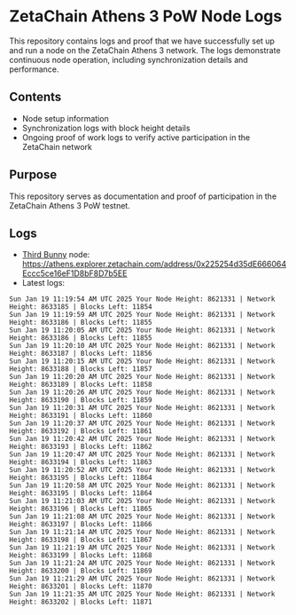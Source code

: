 # ZetaChain Athens 3 PoW Node Logs
This repository contains logs and proof that we have successfully set up and run a node on the ZetaChain Athens 3 network. The logs demonstrate continuous node operation, including synchronization details and performance.

## Contents
- Node setup information
- Synchronization logs with block height details
- Ongoing proof of work logs to verify active participation in the ZetaChain network

## Purpose
This repository serves as documentation and proof of participation in the ZetaChain Athens 3 PoW testnet.

## Logs

- [Third Bunny](https://thirdbunny.xyz/) node: https://athens.explorer.zetachain.com/address/0x225254d35dE666064Eccc5ce16eF1D8bF8D7b5EE
- Latest logs:
```
Sun Jan 19 11:19:54 AM UTC 2025 Your Node Height: 8621331 | Network Height: 8633185 | Blocks Left: 11854
Sun Jan 19 11:19:59 AM UTC 2025 Your Node Height: 8621331 | Network Height: 8633186 | Blocks Left: 11855
Sun Jan 19 11:20:05 AM UTC 2025 Your Node Height: 8621331 | Network Height: 8633186 | Blocks Left: 11855
Sun Jan 19 11:20:10 AM UTC 2025 Your Node Height: 8621331 | Network Height: 8633187 | Blocks Left: 11856
Sun Jan 19 11:20:15 AM UTC 2025 Your Node Height: 8621331 | Network Height: 8633188 | Blocks Left: 11857
Sun Jan 19 11:20:20 AM UTC 2025 Your Node Height: 8621331 | Network Height: 8633189 | Blocks Left: 11858
Sun Jan 19 11:20:26 AM UTC 2025 Your Node Height: 8621331 | Network Height: 8633190 | Blocks Left: 11859
Sun Jan 19 11:20:31 AM UTC 2025 Your Node Height: 8621331 | Network Height: 8633191 | Blocks Left: 11860
Sun Jan 19 11:20:37 AM UTC 2025 Your Node Height: 8621331 | Network Height: 8633192 | Blocks Left: 11861
Sun Jan 19 11:20:42 AM UTC 2025 Your Node Height: 8621331 | Network Height: 8633193 | Blocks Left: 11862
Sun Jan 19 11:20:47 AM UTC 2025 Your Node Height: 8621331 | Network Height: 8633194 | Blocks Left: 11863
Sun Jan 19 11:20:52 AM UTC 2025 Your Node Height: 8621331 | Network Height: 8633195 | Blocks Left: 11864
Sun Jan 19 11:20:58 AM UTC 2025 Your Node Height: 8621331 | Network Height: 8633195 | Blocks Left: 11864
Sun Jan 19 11:21:03 AM UTC 2025 Your Node Height: 8621331 | Network Height: 8633196 | Blocks Left: 11865
Sun Jan 19 11:21:08 AM UTC 2025 Your Node Height: 8621331 | Network Height: 8633197 | Blocks Left: 11866
Sun Jan 19 11:21:14 AM UTC 2025 Your Node Height: 8621331 | Network Height: 8633198 | Blocks Left: 11867
Sun Jan 19 11:21:19 AM UTC 2025 Your Node Height: 8621331 | Network Height: 8633199 | Blocks Left: 11868
Sun Jan 19 11:21:24 AM UTC 2025 Your Node Height: 8621331 | Network Height: 8633200 | Blocks Left: 11869
Sun Jan 19 11:21:29 AM UTC 2025 Your Node Height: 8621331 | Network Height: 8633201 | Blocks Left: 11870
Sun Jan 19 11:21:35 AM UTC 2025 Your Node Height: 8621331 | Network Height: 8633202 | Blocks Left: 11871
```
